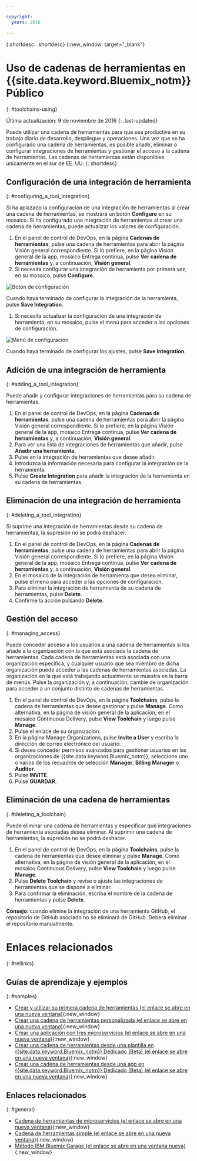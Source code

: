 ```yaml
---

copyright:
  years: 2016

---
```


{:shortdesc: .shortdesc}
{:new_window: target="_blank"}

# Uso de cadenas de herramientas en {{site.data.keyword.Bluemix_notm}} Público
{: #toolchains-using}

Última actualización: 9 de noviembre de 2016
{: .last-updated}

Puede utilizar una cadena de herramientas para que sea productiva en su trabajo diario de desarrollo, despliegue y operaciones. Una vez que se ha configurado una cadena de herramientas, es posible añadir, eliminar o configurar integraciones de herramientas y gestionar el acceso a la cadena de herramientas. Las cadenas de herramientas están disponibles únicamente en el sur de EE. UU.
{: shortdesc}

## Configuración de una integración de herramienta
{: #configuring_a_tool_integration}

Si ha aplazado la configuración de una integración de herramientas al crear una cadena de herramientas, se mostrará un botón **Configure** en su mosaico. Si ha configurado una integración de herramientas al crear una cadena de herramientas, puede actualizar los valores de configuración.

1. En el panel de control de DevOps, en la página **Cadenas de herramientas**, pulse una cadena de herramientas para abrir la página Visión general correspondiente. Si lo prefiere, en la página Visión general de la app, mosaico Entrega continua, pulse **Ver cadena de herramientas** y, a continuación, **Visión general**.
1. Si necesita configurar una integración de herramienta por primera vez, en su mosaico, pulse **Configure**.

  ![Botón de configuración](images/toolchain_tile_configure.png)

 Cuando haya terminado de configurar la integración de la herramienta, pulse **Save Integration**.
 
1. Si necesita actualizar la configuración de una integración de herramienta, en su mosaico, pulse el menú para acceder a las opciones de configuración.

  ![Menú de configuración](images/toolchain_tile_menu.png)
 
 Cuando haya terminado de configurar los ajustes, pulse **Save Integration**.

## Adición de una integración de herramienta
{: #adding_a_tool_integration}

Puede añadir y configurar integraciones de herramientas para su cadena de herramientas.

1. En el panel de control de DevOps, en la página **Cadenas de herramientas**, pulse una cadena de herramientas para abrir la página Visión general correspondiente. Si lo prefiere, en la página Visión general de la app, mosaico Entrega continua, pulse **Ver cadena de herramientas** y, a continuación, **Visión general**.
1. Para ver una lista de integraciones de herramientas que añadir, pulse **Añadir una herramienta**.
1. Pulse en la integración de herramientas que desee añadir.
1. Introduzca la información necesaria para configurar la integración de la herramienta. 
1. Pulse **Create Integration** para añadir la integración de la herramienta en su cadena de herramientas.

## Eliminación de una integración de herramienta
{: #deleting_a_tool_integration}

Si suprime una integración de herramientas desde su cadena de herramientas, la supresión no se podrá deshacer. 

1. En el panel de control de DevOps, en la página **Cadenas de herramientas**, pulse una cadena de herramientas para abrir la página Visión general correspondiente. Si lo prefiere, en la página Visión general de la app, mosaico Entrega continua, pulse **Ver cadena de herramientas** y, a continuación, **Visión general**.
1. En el mosaico de la integración de herramienta que desea eliminar, pulse el menú para acceder a las opciones de configuración.
1. Para eliminar la integración de herramienta de su cadena de herramientas, pulse **Delete**.
1. Confirme la acción pulsando **Delete**.  

## Gestión del acceso
{: #managing_access}

Puede conceder acceso a los usuarios a una cadena de herramientas si los añade a la organización con la que está asociada la cadena de herramientas. Cada cadena de herramientas está asociada con una organización específica, y cualquier usuario que sea miembro de dicha organización puede acceder a las cadenas de herramientas asociadas. La organización en la que está trabajando actualmente se muestra en la barra de menús. Pulse la organización y, a continuación, cambie de organización para acceder a un conjunto distinto de cadenas de herramientas.

1. En el panel de control de DevOps, en la página **Toolchains**, pulse la cadena de herramientas que desee gestionar y pulse **Manage**. Como alternativa, en la página de visión general de la aplicación, en el mosaico Continuous Delivery, pulse **View Toolchain** y luego pulse **Manage**.  
1. Pulse el enlace de su organización. 
1. En la página Manage Organizations, pulse **Invite a User** y escriba la dirección de correo electrónico del usuario.
1. Si desea conceder permisos avanzados para gestionar usuarios en las organizaciones de {{site.data.keyword.Bluemix_notm}}, seleccione uno o varios de los recuadros de selección **Manager**, **Billing Manager** o **Auditor**.
1. Pulse **INVITE**.
1. Pulse **GUARDAR**.

## Eliminación de una cadena de herramientas
{: #deleting_a_toolchain}

Puede eliminar una cadena de herramientas y especificar qué integraciones de herramienta asociadas desea eliminar. Al suprimir una cadena de herramientas, la supresión no se podrá deshacer.

1. En el panel de control de DevOps, en la página **Toolchains**, pulse la cadena de herramientas que desee eliminar y pulse **Manage**. Como alternativa, en la página de visión general de la aplicación, en el mosaico Continuous Delivery, pulse **View Toolchain** y luego pulse **Manage**.
1. Pulse **Delete Toolchain** y revise o ajuste las integraciones de herramientas que se dispone a eliminar.
1. Para confirmar la eliminación, escriba el nombre de la cadena de herramientas y pulse **Delete**.  

 **Consejo**: cuando elimine la integración de una herramienta GitHub, el repositorio de GitHub asociado no se eliminará de GitHub. Deberá eliminar el repositorio manualmente.


# Enlaces relacionados
{: #rellinks}

## Guías de aprendizaje y ejemplos
{: #samples}

* [Crear y utilizar su primera cadena de herramientas (el enlace se abre en una nueva ventana)](https://www.ibm.com/devops/method/tutorials/tutorial_toolchain_flow){:new_window}
* [Crear una cadena de herramientas personalizada (el enlace se abre en una nueva ventana)](https://www.ibm.com/devops/method/tutorials/tutorial_toolchain_custom){:new_window}
* [Crear una aplicación con tres microservicios (el enlace se abre en una nueva ventana)](https://www.ibm.com/devops/method/tutorials/tutorial_toolchain_microservices){:new_window}
* [Crear una cadena de herramientas desde una plantilla en {{site.data.keyword.Bluemix_notm}} Dedicado (Beta) (el enlace se abre en una nueva ventana)](https://www.ibm.com/devops/method/tutorials/tutorial_dedicated_toolchain_template_flow){:new_window}
* [Crear una cadena de herramientas desde una app en {{site.data.keyword.Bluemix_notm}} Dedicado (Beta) (el enlace se abre en una nueva ventana)](https://www.ibm.com/devops/method/tutorials/tutorial_dedicated_toolchain_app_flow){:new_window}

## Enlaces relacionados
{: #general}

* [Cadena de herramientas de microservicios (el enlace se abre en una nueva ventana)](https://www.ibm.com/devops/method/toolchains/microservices_toolchain){:new_window}
* [Cadena de herramientas simple (el enlace se abre en una nueva ventana)](https://www.ibm.com/devops/method/toolchains/simple_toolchain){:new_window}
* [Método IBM Bluemix Garage (el enlace se abre en una ventana nueva)](https://www.ibm.com/devops/method){:new_window}

